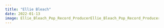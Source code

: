 ```yaml
---
title: "Ellie Bleach"
date: 2022-01-13
image: Ellie_Bleach_Pop_Record_ProducerEllie_Bleach_Pop_Record_Producer.jpeg
---
```

